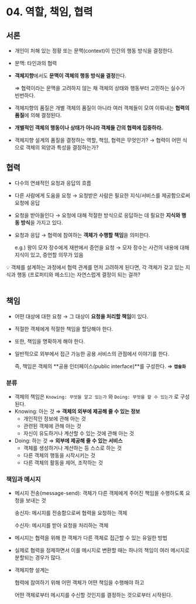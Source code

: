 # 04. 역할, 책임, 협력

## 서론

- 개인이 처해 있는 정황 또는 문맥(context)이 인간의 행동 방식을 결정한다.
- 문맥: 타인과의 협력
- **객체지향**에서도 **문맥이 객체의 행동 방식을 결정**한다.
    
    ⇒ 협력이라는 문맥을 고려하지 않는 채 객체의 상태와 행동부터 고민하는 실수가 빈번하다.
    
- 객체지향의 품질은 개별 객체의 품질이 아니라 여러 객체들이 모여 이뤄내는 **협력의 품질**에 의해 결정된다.
- **개별적인 객체의 행동이나 상태가 아니라 객체들 간의 협력에 집중하라.**

- 객체지향 설계의 품질을 결정하는 역할, 책임, 협력은 무엇인가? → 협력이 어떤 식으로 객체의 외양과 특성을 결정하는가?

## 협력

- 다수의 연쇄적인 요청과 응답의 흐름
- 다른 사람에게 도움을 요청 → 요청받은 사람은 필요한 지식/서비스를 제공함으로써 요청에 응답
- 요청을 받아들인다 → 요청에 대해 적절한 방식으로 응답하는 데 필요한 **지식와 행동 방식**을 가지고 있다.
- 요청과 응답 → 협력에 참여하는 **객체가 수행할 책임**을 의미한다.
    
    e.g.) 왕이 모자 장수에게 재판에서 증언을 요청 → 모자 장수는 사건의 내용에 대해 지식이 있고, 증언할 의무가 있음
    

<aside>
💡 객체를 설계하는 과정에서 협력 관계를 먼저 고려하게 된다면, 각 객체가 갖고 있는 지식과 행동 (프로퍼티와 메소드)는 자연스럽게 결정이 되는 걸까?

</aside>

<br/>

## 책임

- 어떤 대상에 대한 요청 → 그 대상이 **요청을 처리할 책임**이 있다.
- 적절한 객체에게 적절한 책임을 할당해야 한다.
- 또한, 책임을 명확하게 해야 한다.
- 일반적으로 외부에서 접근 가능한 공용 서비스의 관점에서 이야기를 한다.
    
    즉, 책임은 객체의 **공용 인터페이스(public interface)**를 구성한다. ⇒ **`캡슐화`**
    

### 분류

- 객체의 책임은 `Knowing: 무엇을 알고 있는가` 와 `Doing: 무엇을 할 수 있는가` 로 구성된다.
- Knowing: 아는 것     ⇒ **객체의 외부에 제공해 줄 수 있는 정보**
    - 개인적인 정보에 관해 아는 것
    - 관련된 객체에 관해 아는 것
    - 자신이 유도하거나 계산할 수 있는 것에 관해 아는 것
- Doing: 하는 것         ⇒ **외부에 제공해 줄 수 있는 서비스**
    - 객체를 생성하거나 계산하는 등 스스로 하는 것
    - 다른 객체의 행동을 시작시키는 것
    - 다른 객체의 활동을 제어, 조작하는 것
    

### 책임과 메시지

- 메시지 전송(message-send): 객체가 다른 객체에게 주어진 책임을 수행하도록 요청을 보내는 것
    
    송신자: 메시지를 전송함으로써 협력을 요청하는 객체
    
    수신자: 메시지를 받아 요청을 처리하는 객체
    
- 메시지는 협력을 위해 한 객체가 다른 객체로 접근할 수 있는 유일한 방법
- 실제로 협력을 정제하면서 이를 메시지로 변환할 때는 하나의 책임이 여러 메시지로 분할되는 경우가 많다.
- 객체지향 설계는
    
    협력에 참여하기 위해 어떤 객체가 어떤 책임을 수행해야 하고
    
    어떤 객체로부터 메시지를 수신할 것인지를 결정하는 것으로부터 시작된다.
